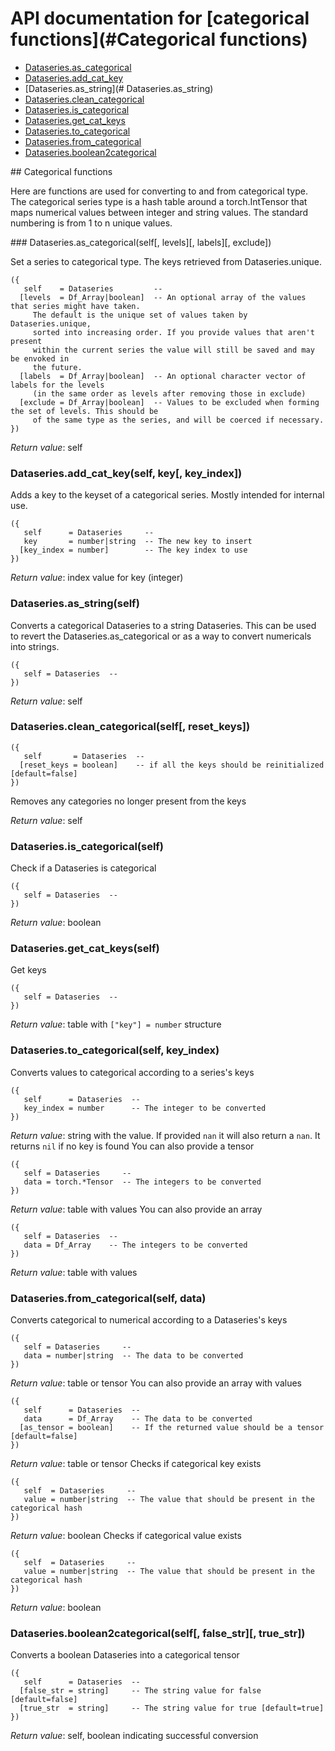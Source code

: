 # API documentation for [categorical functions](#__Categorical functions__)
- [Dataseries.as_categorical](#Dataseries.as_categorical)
- [Dataseries.add_cat_key](#Dataseries.add_cat_key)
- [Dataseries.as_string](#	Dataseries.as_string)
- [Dataseries.clean_categorical](#Dataseries.clean_categorical)
- [Dataseries.is_categorical](#Dataseries.is_categorical)
- [Dataseries.get_cat_keys](#Dataseries.get_cat_keys)
- [Dataseries.to_categorical](#Dataseries.to_categorical)
- [Dataseries.from_categorical](#Dataseries.from_categorical)
- [Dataseries.boolean2categorical](#Dataseries.boolean2categorical)

<a name="__Categorical functions__">
## Categorical functions

Here are functions are used for converting to and from categorical type. The
categorical series type is a hash table around a torch.IntTensor that maps
numerical values between integer and string values. The standard numbering is
from 1 to n unique values.

<a name="Dataseries.as_categorical">
### Dataseries.as_categorical(self[, levels][, labels][, exclude])

Set a series to categorical type. The keys retrieved from Dataseries.unique.

```
({
   self    = Dataseries         -- 
  [levels  = Df_Array|boolean]  -- An optional array of the values that series might have taken.
	 The default is the unique set of values taken by Dataseries.unique,
	 sorted into increasing order. If you provide values that aren't present
	 within the current series the value will still be saved and may be envoked in
	 the future.
  [labels  = Df_Array|boolean]  -- An optional character vector of labels for the levels
	 (in the same order as levels after removing those in exclude)
  [exclude = Df_Array|boolean]  -- Values to be excluded when forming the set of levels. This should be
	 of the same type as the series, and will be coerced if necessary.
})
```

_Return value_: self
<a name="Dataseries.add_cat_key">
### Dataseries.add_cat_key(self, key[, key_index])

Adds a key to the keyset of a categorical series. Mostly intended for internal use.

```
({
   self      = Dataseries     -- 
   key       = number|string  -- The new key to insert
  [key_index = number]        -- The key index to use
})
```

_Return value_: index value for key (integer)
	<a name="Dataseries.as_string">
### Dataseries.as_string(self)

Converts a categorical Dataseries to a string Dataseries. This can be used to revert
the Dataseries.as_categorical or as a way to convert numericals into strings.

```
({
   self = Dataseries  -- 
})
```

_Return value_: self
<a name="Dataseries.clean_categorical">
### Dataseries.clean_categorical(self[, reset_keys])

```
({
   self       = Dataseries  -- 
  [reset_keys = boolean]    -- if all the keys should be reinitialized [default=false]
})
```

Removes any categories no longer present from the keys

_Return value_: self
<a name="Dataseries.is_categorical">
### Dataseries.is_categorical(self)

Check if a Dataseries is categorical

```
({
   self = Dataseries  -- 
})
```

_Return value_: boolean
<a name="Dataseries.get_cat_keys">
### Dataseries.get_cat_keys(self)

Get keys

```
({
   self = Dataseries  -- 
})
```

_Return value_: table with `["key"] = number` structure
<a name="Dataseries.to_categorical">
### Dataseries.to_categorical(self, key_index)

Converts values to categorical according to a series's keys

```
({
   self      = Dataseries  -- 
   key_index = number      -- The integer to be converted
})
```

_Return value_: string with the value. If provided `nan` it will also
 return a `nan`. It returns `nil` if no key is found
You can also provide a tensor

```
({
   self = Dataseries     -- 
   data = torch.*Tensor  -- The integers to be converted
})
```

_Return value_: table with values
You can also provide an array

```
({
   self = Dataseries  -- 
   data = Df_Array    -- The integers to be converted
})
```

_Return value_: table with values
<a name="Dataseries.from_categorical">
### Dataseries.from_categorical(self, data)

Converts categorical to numerical according to a Dataseries's keys

```
({
   self = Dataseries     -- 
   data = number|string  -- The data to be converted
})
```

_Return value_: table or tensor
You can also provide an array with values

```
({
   self      = Dataseries  -- 
   data      = Df_Array    -- The data to be converted
  [as_tensor = boolean]    -- If the returned value should be a tensor [default=false]
})
```

_Return value_: table or tensor
Checks if categorical key exists

```
({
   self  = Dataseries     -- 
   value = number|string  -- The value that should be present in the categorical hash
})
```

_Return value_: boolean
Checks if categorical value exists

```
({
   self  = Dataseries     -- 
   value = number|string  -- The value that should be present in the categorical hash
})
```

_Return value_: boolean
<a name="Dataseries.boolean2categorical">
### Dataseries.boolean2categorical(self[, false_str][, true_str])

Converts a boolean Dataseries into a categorical tensor

```
({
   self      = Dataseries  -- 
  [false_str = string]     -- The string value for false [default=false]
  [true_str  = string]     -- The string value for true [default=true]
})
```

_Return value_: self, boolean indicating successful conversion